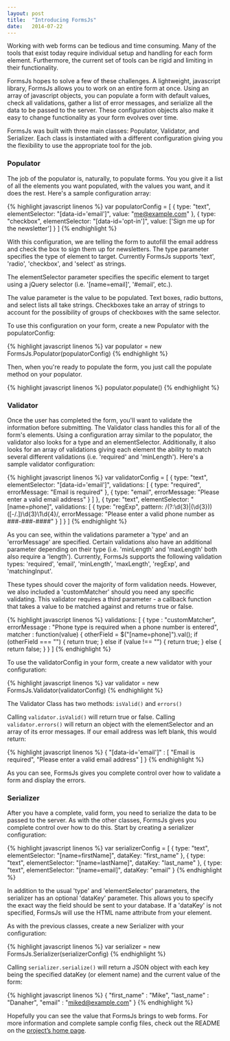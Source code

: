 ```yaml
---
layout: post
title:  "Introducing FormsJs"
date:   2014-07-22
---
```


Working with web forms can be tedious and time consuming. Many of the tools that exist today require individual setup and handling for each form element. Furthermore, the current set of tools can be rigid and limiting in their functionality.

FormsJs hopes to solve a few of these challenges. A lightweight, javascript library, FormsJs allows you to work on an entire form at once. Using an array of javascript objects, you can populate a form with default values, check all validations, gather a list of error messages, and serialize all the data to be passed to the server. These configuration objects also make it easy to change functionality as your form evolves over time.

FormsJs was built with three main classes: Populator, Validator, and Serializer. Each class is instantiated with a different configuration giving you the flexibility to use the appropriate tool for the job.

### Populator

The job of the populator is, naturally, to populate forms. You you give it a list of all the elements you want populated, with the values you want, and it does the rest. Here's a sample configuration array:

{% highlight javascript linenos %}
var populatorConfig = [
  {
    type: "text",
    elementSelector: "[data-id='email']",
    value: "me@example.com"
  },
  {
    type: "checkbox",
    elementSelector: "[data-id='opt-in']",
    value: ['Sign me up for the newsletter']
  }
]
{% endhighlight %}

With this configuration, we are telling the form to autofill the email address and check the box to sign them up for newsletters. The type parameter specifies the type of element to target. Currently FormsJs supports 'text', 'radio', 'checkbox', and 'select' as strings.

The elementSelector parameter specifies the specific element to target using a jQuery selector (i.e. '[name=email]', '#email', etc.).

The value parameter is the value to be populated. Text boxes, radio buttons, and select lists all take strings. Checkboxes take an array of strings to account for the possibility of groups of checkboxes with the same selector.

To use this configuration on your form, create a new Populator with the populatorConfig:

{% highlight javascript linenos %}
var populator = new FormsJs.Populator(populatorConfig)
{% endhighlight %}

Then, when you're ready to populate the form, you just call the populate method on your populator.

{% highlight javascript linenos %}
populator.populate()
{% endhighlight %}

### Validator

Once the user has completed the form, you'll want to validate the information before submitting. The Validator class handles this for all of the form's elements. Using a configuration array similar to the populator, the validator also looks for a type and an elementSelector. Additionally, it also looks for an array of validations giving each element the ability to match several different validations (i.e. 'required' and 'minLength'). Here's a sample validator configuration:

{% highlight javascript linenos %}
var validatorConfig = [
  {
    type: "text",
    elementSelector: "[data-id='email']",
    validations: [
      {
        type: "required",
        errorMessage: "Email is required"
      },
      {
        type: "email",
        errorMessage: "Please enter a valid email address"
      }
    ]
  },
  {
    type: "text",
    elementSelector: "[name=phone]",
    validations: [
      {
        type: "regExp",
        pattern: /(?:\d{3}|\(\d{3}\))([-\/\.])\d{3}\1\d{4}/,
        errorMessage: "Please enter a valid phone number as ###-###-####"
      }
    ]
  }
]
{% endhighlight %}

As you can see, within the validations parameter a 'type' and an 'errorMessage' are specified. Certain validations also have an additional parameter depending on their type (i.e. 'minLength' and 'maxLength' both also require a 'length'). Currently, FormsJs supports the following validation types: 'required', 'email', 'minLength', 'maxLength', 'regExp', and 'matchingInput'.

These types should cover the majority of form validation needs. However, we also included a 'customMatcher' should you need any specific validating. This validator requires a third parameter - a callback function that takes a value to be matched against and returns true or false.

{% highlight javascript linenos %}
validations: [
  {
    type : "customMatcher",
    errorMessage : "Phone type is required when a phone number is entered",
    matcher : function(value) {
                  otherField = $("[name=phone]").val();
                    if (otherField === "") {
                      return true;
                    } else if (value !== "") {
                      return true;
                    } else {
                      return false;
                    }
  }
]
{% endhighlight %}

To use the validatorConfig in your form, create a new validator with your configuration:

{% highlight javascript linenos %}
var validator = new FormsJs.Validator(validatorConfig)
{% endhighlight %}

The Validator Class has two methods: `isValid()` and `errors()`

Calling `validator.isValid()` will return true or false. Calling `validator.errors()` will return an object with the elementSelector and an array of its error messages. If our email address was left blank, this would return:

{% highlight javascript linenos %}
{ "[data-id='email']" : [ "Email is required", "Please enter a valid email address" ] }
{% endhighlight %}

As you can see, FormsJs gives you complete control over how to validate a form and display the errors.

### Serializer

After you have a complete, valid form, you need to serialize the data to be passed to the server. As with the other classes, FormsJs gives you complete control over how to do this. Start by creating a serializer configuration:

{% highlight javascript linenos %}
var serializerConfig = [
  {
    type: "text",
    elementSelector: "[name=firstName]",
    dataKey: "first_name"
  },
  {
    type: "text",
    elementSelector: "[name=lastName]",
    dataKey: "last_name"
  },
  {
    type: "text",
    elementSelector: "[name=email]",
    dataKey: "email"
  }
{% endhighlight %}

In addition to the usual 'type' and 'elementSelector' parameters, the serializer has an optional 'dataKey' parameter. This allows you to specify the exact way the field should be sent to your database. If a 'dataKey' is not specified, FormsJs will use the HTML name attribute from your element.

As with the previous classes, create a new Serializer with your configuration:

{% highlight javascript linenos %}
var serializer = new FormsJs.Serializer(serializerConfig)
{% endhighlight %}

Calling `serializer.serialize()` will return a JSON object with each key being the specified dataKey (or element name) and the current value of the form:

{% highlight javascript linenos %}
{ "first_name" : "Mike", "last_name" : "Danaher", "email" : "miked@example.com" }
{% endhighlight %}

Hopefully you can see the value that FormsJs brings to web forms. For more information and complete sample config files, check out the README on the [project’s home page](https://github.com/bwvoss/forms.js).
